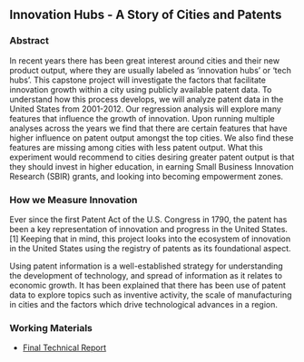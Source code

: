 ## Innovation Hubs - A Story of Cities and Patents

### Abstract

<p>In recent years there has been great interest around cities and their new product output, where they are usually labeled as ‘innovation hubs’ or ‘tech hubs’. This capstone project will investigate the factors that facilitate innovation growth within a city using publicly available patent data. To understand how this process develops, we will analyze patent data in the United States from 2001-2012. Our regression analysis will explore many features that influence the growth of innovation. Upon running multiple analyses across the years we find that there are certain features that have higher influence on patent output amongst the top cities. We also find these features are missing among cities with less patent output. What this experiment would recommend to cities desiring greater patent output is that they should  invest in higher education, in earning Small Business Innovation Research (SBIR) grants, and looking into becoming empowerment zones.</p>


### How we Measure Innovation

<p>Ever since the first Patent Act of the U.S. Congress in 1790, the patent has been a key representation of innovation and progress in the United States.[1] Keeping that in mind, this project looks into the ecosystem of innovation in the United States using the registry of patents as its foundational aspect.</p>

<p>Using patent information is a well-established strategy for understanding the development of technology, and spread of information as it relates to economic growth. It has been explained that there has been use of patent data to explore topics such as inventive activity, the scale of manufacturing in cities and the factors which drive technological advances in a region.</p>

### Working Materials
<ul>
  <li><a href="./Final_Technical_Report/Innovation_Hubs_A_Story_of_Cities_and_Patents.pdf">Final Technical Report</a></li>
